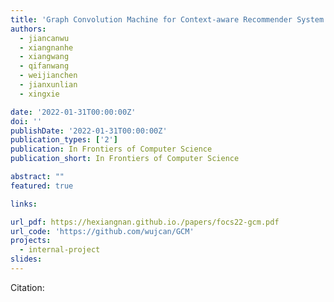 ```yaml
---
title: 'Graph Convolution Machine for Context-aware Recommender System'
authors:
  - jiancanwu
  - xiangnanhe
  - xiangwang
  - qifanwang
  - weijianchen
  - jianxunlian
  - xingxie

date: '2022-01-31T00:00:00Z'
doi: ''
publishDate: '2022-01-31T00:00:00Z'
publication_types: ['2']
publication: In Frontiers of Computer Science 
publication_short: In Frontiers of Computer Science 

abstract: ""
featured: true

links:

url_pdf: https://hexiangnan.github.io./papers/focs22-gcm.pdf
url_code: 'https://github.com/wujcan/GCM'
projects:
  - internal-project
slides:
---
```




Citation:
